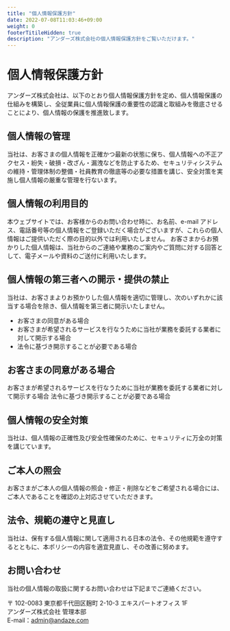 ```yaml
---
title: "個人情報保護方針"
date: 2022-07-08T11:03:46+09:00
weight: 0
footerTitileHidden: true
description: "アンダーズ株式会社の個人情報保護方針をご覧いただけます。"
---
```


# 個人情報保護方針

アンダーズ株式会社は、以下のとおり個人情報保護方針を定め、個人情報保護の仕組みを構築し、全従業員に個人情報保護の重要性の認識と取組みを徹底させることにより、個人情報の保護を推進致します。




## 個人情報の管理  
当社は、お客さまの個人情報を正確かつ最新の状態に保ち、個人情報への不正アクセス・紛失・破損・改ざん・漏洩などを防止するため、セキュリティシステムの維持・管理体制の整備・社員教育の徹底等の必要な措置を講じ、安全対策を実施し個人情報の厳重な管理を行ないます。




## 個人情報の利用目的  
本ウェブサイトでは、お客様からのお問い合わせ時に、お名前、e-mail アドレス、電話番号等の個人情報をご登録いただく場合がございますが、これらの個人情報はご提供いただく際の目的以外では利用いたしません。
お客さまからお預かりした個人情報は、当社からのご連絡や業務のご案内やご質問に対する回答として、電子メールや資料のご送付に利用いたします。



## 個人情報の第三者への開示・提供の禁止

当社は、お客さまよりお預かりした個人情報を適切に管理し、次のいずれかに該当する場合を除き、個人情報を第三者に開示いたしません。

* お客さまの同意がある場合
* お客さまが希望されるサービスを行なうために当社が業務を委託する業者に対して開示する場合
* 法令に基づき開示することが必要である場合




## お客さまの同意がある場合  

お客さまが希望されるサービスを行なうために当社が業務を委託する業者に対して開示する場合
法令に基づき開示することが必要である場合




## 個人情報の安全対策  

当社は、個人情報の正確性及び安全性確保のために、セキュリティに万全の対策を講じています。




## ご本人の照会  

お客さまがご本人の個人情報の照会・修正・削除などをご希望される場合には、ご本人であることを確認の上対応させていただきます。



## 法令、規範の遵守と見直し   

当社は、保有する個人情報に関して適用される日本の法令、その他規範を遵守するとともに、本ポリシーの内容を適宜見直し、その改善に努めます。



## お問い合わせ  

当社の個人情報の取扱に関するお問い合わせは下記までご連絡ください。

〒 102-0083 東京都千代田区麹町 2-10-3 エキスパートオフィス 1F  
アンダーズ株式会社 管理本部  
E-mail：admin@andaze.com